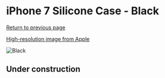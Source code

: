 # iPhone 7 Silicone Case - Black

[Return to previous page](/iphone_7)

[High-resolution image from Apple](https://store.storeimages.cdn-apple.com/8756/as-images.apple.com/is/MMW82?wid=4500&hei=4500&fmt=png)

<div style="width: 512px"><img src="/almost_uncompressed/MMW82.webp" alt="Black"></div>

## Under construction
